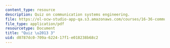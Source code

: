 ```yaml
---
content_type: resource
description: Quiz on communication systems engineering.
file: https://ol-ocw-studio-app-qa.s3.amazonaws.com/courses/16-36-communication-systems-engineering-spring-2009/d0787dc0709a622417f1e018238b68c2_MIT16_36s09_quiz03.pdf
file_type: application/pdf
resourcetype: Document
title: "Quiz \u2013 3"
uid: d0787dc0-709a-6224-17f1-e018238b68c2
---
```

